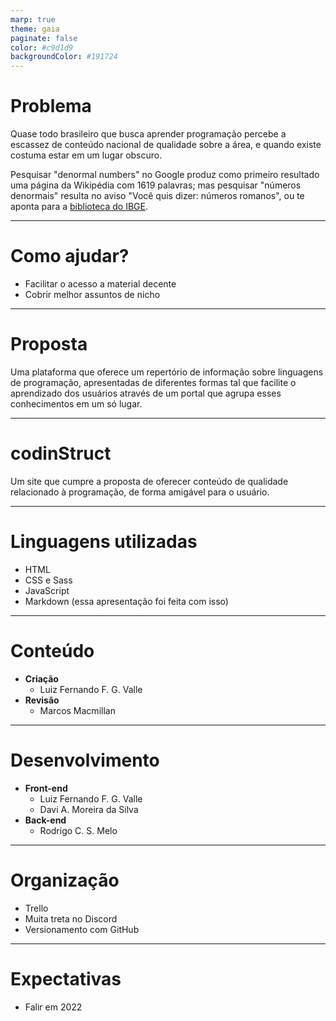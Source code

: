 ```yaml
---
marp: true
theme: gaia
paginate: false
color: #c9d1d9
backgroundColor: #191724
---
```


# **Problema**

Quase todo brasileiro que busca aprender programação percebe a escassez de conteúdo nacional de qualidade sobre a área, e quando existe costuma estar em um lugar obscuro.

Pesquisar "denormal numbers" no Google produz como primeiro resultado uma página da Wikipédia com 1619 palavras; mas pesquisar "números denormais" resulta no aviso "Você quis dizer: números romanos", ou te aponta para a [biblioteca do IBGE](https://www.ibge.gov.br/geociencias/organizacao-do-territorio/tipologias-do-territorio/15788-aglomerados-subnormais.html).

---

# **Como ajudar?**

- Facilitar o acesso a material decente
- Cobrir melhor assuntos de nicho

---

# **Proposta**

Uma plataforma que oferece um repertório de informação sobre linguagens de programação, apresentadas de diferentes formas tal que facilite o aprendizado dos usuários através de um portal que agrupa esses conhecimentos em um só lugar.

---

<!-- class: lead -->

# **codinStruct**

Um site que cumpre a proposta de oferecer conteúdo de qualidade relacionado à programação, de forma amigável para o usuário.

---

<!-- class: default -->

# **Linguagens utilizadas**

- HTML
- CSS e Sass
- JavaScript
- Markdown (essa apresentação foi feita com isso)

---

# **Conteúdo**

- **Criação**
  - Luiz Fernando F. G. Valle
- **Revisão**
  - Marcos Macmillan

---

# **Desenvolvimento**

- **Front-end**
  - Luiz Fernando F. G. Valle
  - Davi A. Moreira da Silva
- **Back-end**
  - Rodrigo C. S. Melo

---

# **Organização**

- Trello
- Muita treta no Discord
- Versionamento com GitHub

---

# **Expectativas**

- Falir em 2022
